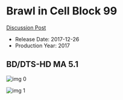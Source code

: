 # Brawl in Cell Block 99

[Discussion Post](https://www.avsforum.com/threads/bass-eq-for-filtered-movies.2995212/post-56702620)

* Release Date: 2017-12-26
* Production Year: 2017

## BD/DTS-HD MA 5.1

![img 0](https://i.imgur.com/P5ddiBa.jpg)

![img 1](https://i.imgur.com/JbO0n29.jpg)

